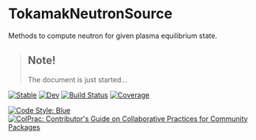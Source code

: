 # TokamakNeutronSource 

Methods to compute neutron for given plasma equilibrium state.

> ## Note!
> 
> The document is just started...
> 

[![Stable](https://img.shields.io/badge/docs-stable-blue.svg)](https://dvp2015.github.io/TokamakNeutronSource.jl/stable/)
[![Dev](https://img.shields.io/badge/docs-dev-blue.svg)](https://dvp2015.github.io/TokamakNeutronSource.jl/dev/)
[![Build Status](https://github.com/dvp2015/TokamakNeutronSource.jl/actions/workflows/CI.yml/badge.svg?branch=master)](https://github.com/dvp2015/TokamakNeutronSource.jl/actions/workflows/CI.yml?query=branch%3Amaster)
[![Coverage](https://codecov.io/gh/dvp2015/TokamakNeutronSource.jl/branch/master/graph/badge.svg)](https://codecov.io/gh/dvp2015/TokamakNeutronSource.jl)

[![Code Style: Blue](https://img.shields.io/badge/code%20style-blue-4495d1.svg)](https://github.com/invenia/BlueStyle) 
[![ColPrac: Contributor's Guide on Collaborative Practices for Community Packages](https://img.shields.io/badge/ColPrac-Contributor's%20Guide-blueviolet)](https://github.com/SciML/ColPrac)

<!--
Practices

Project Setup: https://bjack205.github.io/tutorial/2021/07/16/julia_package_setup.html

-->
